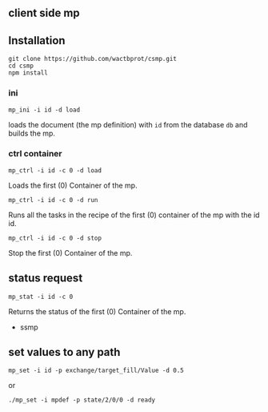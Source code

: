 client side mp
--------------

## Installation

```
git clone https://github.com/wactbprot/csmp.git
cd csmp
npm install
```

### ini

```
mp_ini -i id -d load
```
loads the document (the mp definition) with ```id``` from the
database ```db``` and builds the mp.


### ctrl container

```
mp_ctrl -i id -c 0 -d load
```

Loads the first (0) Container of the mp.


```
mp_ctrl -i id -c 0 -d run
```

Runs all the tasks in the recipe of the first (0) container of the mp with the id id.


```
mp_ctrl -i id -c 0 -d stop
```

Stop the first (0) Container of the mp.


## status request


```
mp_stat -i id -c 0 
```

Returns the status of the  first (0) Container of the mp.

- ssmp

## set values to any path

```
mp_set -i id -p exchange/target_fill/Value -d 0.5 
```

or

```
./mp_set -i mpdef -p state/2/0/0 -d ready
```
